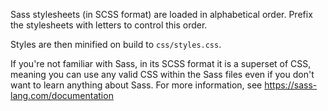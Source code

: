 Sass stylesheets (in SCSS format) are loaded in alphabetical order. Prefix the
stylesheets with letters to control this order.

Styles are then minified on build to `css/styles.css`.

If you're not familiar with Sass, in its SCSS format it is a superset of CSS,
meaning you can use any valid CSS within the Sass files even if you don't want
to learn anything about Sass. For more information, see
https://sass-lang.com/documentation
